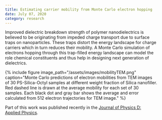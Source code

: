 ```yaml
---
title: Estimating carrier mobility from Monte Carlo electron hopping
date: July 07, 2020
category: research
---
```


Improved dielectric breakdown strength of polymer nanodielectrics is believed to be originating from impeded charge transport due to surface traps on nanoparticles. These traps distort the energy landscape for charge carriers which in turn reduces their mobility. A Monte Carlo simulation of electrons hopping through this trap-filled energy landscape can model the role chemical constituents and thus help in designing next generation of dielectrics.

{% include figure image_path="/assets/images/mobilityTEM.png" caption="Monte Carlo predictions of electron mobilities from TEM images of 30 PS-Silica-Octyl samples at different weight fraction of Silica nanofiller. Red dashed line is drawn at the average mobility for each set of 30 samples. Each black dot and gray bar shows the average and error calculated from 512 electron
trajectories for TEM image." %}

Part of this work was published recently in the [Journal of Physics D: Applied Physics](https://doi.org/10.1088/1361-6463/ab8b01).